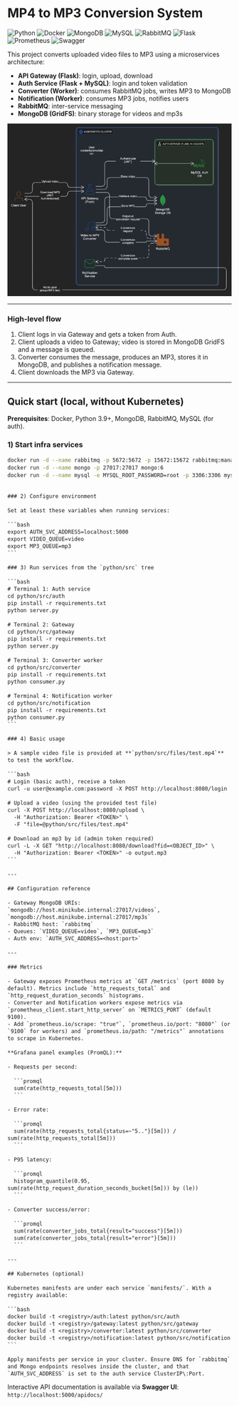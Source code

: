 # MP4 to MP3 Conversion System

![Python](https://img.shields.io/badge/python-3.9+-blue.svg)
![Docker](https://img.shields.io/badge/docker-ready-blue)
![MongoDB](https://img.shields.io/badge/database-mongodb-green)
![MySQL](https://img.shields.io/badge/database-mysql-orange)
![RabbitMQ](https://img.shields.io/badge/messaging-rabbitmq-red)
![Flask](https://img.shields.io/badge/framework-flask-lightgrey)
![Prometheus](https://img.shields.io/badge/monitoring-prometheus-orange)
![Swagger](https://img.shields.io/badge/docs-swagger-brightgreen)

This project converts uploaded video files to MP3 using a microservices architecture:

- **API Gateway (Flask)**: login, upload, download
- **Auth Service (Flask + MySQL)**: login and token validation
- **Converter (Worker)**: consumes RabbitMQ jobs, writes MP3 to MongoDB
- **Notification (Worker)**: consumes MP3 jobs, notifies users
- **RabbitMQ**: inter-service messaging
- **MongoDB (GridFS)**: binary storage for videos and mp3s

![ConverterDiagram](public/ConverterDiagram.png)

---

### High-level flow

1. Client logs in via Gateway and gets a token from Auth.
2. Client uploads a video to Gateway; video is stored in MongoDB GridFS and a message is queued.
3. Converter consumes the message, produces an MP3, stores it in MongoDB, and publishes a notification message.
4. Client downloads the MP3 via Gateway.

---

## Quick start (local, without Kubernetes)

**Prerequisites**: Docker, Python 3.9+, MongoDB, RabbitMQ, MySQL (for auth).

### 1) Start infra services

```bash
docker run -d --name rabbitmq -p 5672:5672 -p 15672:15672 rabbitmq:management
docker run -d --name mongo -p 27017:27017 mongo:6
docker run -d --name mysql -e MYSQL_ROOT_PASSWORD=root -p 3306:3306 mysql:8
```

````

### 2) Configure environment

Set at least these variables when running services:

```bash
export AUTH_SVC_ADDRESS=localhost:5000
export VIDEO_QUEUE=video
export MP3_QUEUE=mp3
```

### 3) Run services from the `python/src` tree

```bash
# Terminal 1: Auth service
cd python/src/auth
pip install -r requirements.txt
python server.py

# Terminal 2: Gateway
cd python/src/gateway
pip install -r requirements.txt
python server.py

# Terminal 3: Converter worker
cd python/src/converter
pip install -r requirements.txt
python consumer.py

# Terminal 4: Notification worker
cd python/src/notification
pip install -r requirements.txt
python consumer.py
```

### 4) Basic usage

> A sample video file is provided at **`python/src/files/test.mp4`** to test the workflow.

```bash
# Login (basic auth), receive a token
curl -u user@example.com:password -X POST http://localhost:8080/login

# Upload a video (using the provided test file)
curl -X POST http://localhost:8080/upload \
  -H "Authorization: Bearer <TOKEN>" \
  -F "file=@python/src/files/test.mp4"

# Download an mp3 by id (admin token required)
curl -L -X GET "http://localhost:8080/download?fid=<OBJECT_ID>" \
  -H "Authorization: Bearer <TOKEN>" -o output.mp3
```

---

## Configuration reference

- Gateway MongoDB URIs: `mongodb://host.minikube.internal:27017/videos`, `mongodb://host.minikube.internal:27017/mp3s`
- RabbitMQ host: `rabbitmq`
- Queues: `VIDEO_QUEUE=video`, `MP3_QUEUE=mp3`
- Auth env: `AUTH_SVC_ADDRESS=<host:port>`

---

### Metrics

- Gateway exposes Prometheus metrics at `GET /metrics` (port 8080 by default). Metrics include `http_requests_total` and `http_request_duration_seconds` histograms.
- Converter and Notification workers expose metrics via `prometheus_client.start_http_server` on `METRICS_PORT` (default 9100).
- Add `prometheus.io/scrape: "true"`, `prometheus.io/port: "8080"` (or `9100` for workers) and `prometheus.io/path: "/metrics"` annotations to scrape in Kubernetes.

**Grafana panel examples (PromQL):**

- Requests per second:

  ```promql
  sum(rate(http_requests_total[5m]))
  ```

- Error rate:

  ```promql
  sum(rate(http_requests_total{status=~"5.."}[5m])) / sum(rate(http_requests_total[5m]))
  ```

- P95 latency:

  ```promql
  histogram_quantile(0.95, sum(rate(http_request_duration_seconds_bucket[5m])) by (le))
  ```

- Converter success/error:

  ```promql
  sum(rate(converter_jobs_total{result="success"}[5m]))
  sum(rate(converter_jobs_total{result="error"}[5m]))
  ```

---

## Kubernetes (optional)

Kubernetes manifests are under each service `manifests/`. With a registry available:

```bash
docker build -t <registry>/auth:latest python/src/auth
docker build -t <registry>/gateway:latest python/src/gateway
docker build -t <registry>/converter:latest python/src/converter
docker build -t <registry>/notification:latest python/src/notification
```

Apply manifests per service in your cluster. Ensure DNS for `rabbitmq` and Mongo endpoints resolves inside the cluster, and that `AUTH_SVC_ADDRESS` is set to the auth service ClusterIP\:Port.
````

Interactive API documentation is available via **Swagger UI**: `http://localhost:5000/apidocs/`
